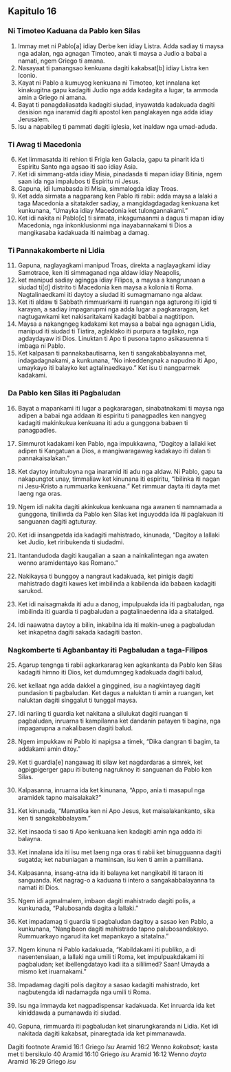 Kapitulo 16
-----------

### Ni Timoteo Kaduana da Pablo ken Silas

1. Immay met ni Pablo[a] idiay Derbe ken idiay Listra. Adda sadiay ti maysa nga adalan, nga agnagan Timoteo, anak ti maysa a Judio a babai a namati, ngem Griego ti amana.
2. Nasayaat ti panangsao kenkuana dagiti kakabsat[b] idiay Listra ken Iconio.
3. Kayat ni Pablo a kumuyog kenkuana ni Timoteo, ket innalana ket kinakugitna gapu kadagiti Judio nga adda kadagita a lugar, ta ammoda amin a Griego ni amana.
4. Bayat ti panagdaliasatda kadagiti siudad, inyawatda kadakuada dagiti desision nga inaramid dagiti apostol ken panglakayen nga adda idiay Jerusalem.
5. Isu a napabileg ti pammati dagiti iglesia, ket inaldaw nga umad-aduda.

### Ti Awag ti Macedonia

6. Ket limmasatda iti rehion ti Frigia ken Galacia, gapu ta pinarit ida ti Espiritu Santo nga agsao iti sao idiay Asia.
7. Ket idi simmang-atda idiay Misia, pinadasda ti mapan idiay Bitinia, ngem saan ida nga impalubos ti Espiritu ni Jesus.
8. Gapuna, idi lumabasda iti Misia, simmalogda idiay Troas.
9. Ket adda sirmata a nagparang ken Pablo iti rabii: adda maysa a lalaki a taga Macedonia a sitatakder sadiay, a mangidagdagadag kenkuana ket kunkunana, “Umayka idiay Macedonia ket tulongannakami.”
10. Ket idi nakita ni Pablo[c] ti sirmata, inkagumaanmi a dagus ti mapan idiay Macedonia, nga inkonklusionmi nga inayabannakami ti Dios a mangikasaba kadakuada iti naimbag a damag.

### Ti Pannakakomberte ni Lidia

11. Gapuna, naglayagkami manipud Troas, direkta a naglayagkami idiay Samotrace, ken iti simmaganad nga aldaw idiay Neapolis,
12. ket manipud sadiay agingga idiay Filipos, a maysa a kangrunaan a siudad ti[d] distrito ti Macedonia ken maysa a kolonia ti Roma. Nagtalinaedkami iti daytoy a siudad iti sumagmamano nga aldaw.
13. Ket iti aldaw ti Sabbath rimmuarkami iti ruangan nga agturong iti igid ti karayan, a sadiay impagarupmi nga adda lugar a pagkararagan, ket nagtugawkami ket nakisaritakami kadagiti babbai a nagtitipon.
14. Maysa a nakangngeg kadakami ket maysa a babai nga agnagan Lidia, manipud iti siudad ti Tiatira, aglaklako iti purpura a tagilako, nga agdaydayaw iti Dios. Linuktan ti Apo ti pusona tapno asikasuenna ti imbaga ni Pablo.
15. Ket kalpasan ti pannakabautisarna, ken ti sangakabbalayanna met, indagadagnakami, a kunkunana, “No inkeddengnak a napudno iti Apo, umaykayo iti balayko ket agtalinaedkayo.” Ket isu ti nangparmek kadakami.

### Da Pablo ken Silas iti Pagbaludan

16. Bayat a mapankami iti lugar a pagkararagan, sinabatnakami ti maysa nga adipen a babai nga addaan iti espiritu ti panagpadles ken nangyeg kadagiti makinkukua kenkuana iti adu a gunggona babaen ti panagpadles.
17. Simmurot kadakami ken Pablo, nga impukkawna, “Dagitoy a lallaki ket adipen ti Kangatuan a Dios, a mangiwaragawag kadakayo iti dalan ti pannakaisalakan.”
18. Ket daytoy intultuloyna nga inaramid iti adu nga aldaw. Ni Pablo, gapu ta nakapungtot unay, timmaliaw ket kinunana iti espiritu, “Ibilinka iti nagan ni Jesu-Kristo a rummuarka kenkuana.” Ket rimmuar dayta iti dayta met laeng nga oras.

19. Ngem idi nakita dagiti akinkukua kenkuana nga awanen ti namnamada a gunggona, tiniliwda da Pablo ken Silas ket inguyodda ida iti paglakuan iti sanguanan dagiti agtuturay.
20. Ket idi insangpetda ida kadagiti mahistrado, kinunada, “Dagitoy a lallaki ket Judio, ket riribukenda ti siudadmi.
21. Itantandudoda dagiti kaugalian a saan a nainkalintegan nga awaten wenno aramidentayo kas Romano.”
22. Nakikaysa ti bunggoy a nangraut kadakuada, ket pinigis dagiti mahistrado dagiti kawes ket imbilinda a kabilenda ida babaen kadagiti sarukod.
23. Ket idi naisagmakda iti adu a danog, impulpuakda ida iti pagbaludan, nga imbilinda iti guardia ti pagbaludan a pagtalinaedenna ida a sitatalged.
24. Idi naawatna daytoy a bilin, inkabilna ida iti makin-uneg a pagbaludan ket inkapetna dagiti sakada kadagiti baston.

### Nagkomberte ti Agbanbantay iti Pagbaludan a taga-Filipos

25. Agarup tengnga ti rabii agkarkararag ken agkankanta da Pablo ken Silas kadagiti himno iti Dios, ket dumdumngeg kadakuada dagiti balud,
26. ket kellaat nga adda dakkel a ginggined, isu a nagkintayeg dagiti pundasion ti pagbaludan. Ket dagus a naluktan ti amin a ruangan, ket naluktan dagiti singgalut ti tunggal maysa.
27. Idi nariing ti guardia ket nakitana a silulukat dagiti ruangan ti pagbaludan, inruarna ti kampilanna ket dandanin patayen ti bagina, nga impagarupna a nakalibasen dagiti balud.
28. Ngem impukkaw ni Pablo iti napigsa a timek, “Dika dangran ti bagim, ta addakami amin ditoy.”
29. Ket ti guardia[e] nangawag iti silaw ket nagdardaras a simrek, ket agpigpigerger gapu iti buteng nagruknoy iti sanguanan da Pablo ken Silas.
30. Kalpasanna, inruarna ida ket kinunana, “Appo, ania ti masapul nga aramidek tapno maisalakak?”
31. Ket kinunada, “Mamatika ken ni Apo Jesus, ket maisalakankanto, sika ken ti sangakabbalayam.”
32. Ket insaoda ti sao ti Apo kenkuana ken kadagiti amin nga adda iti balayna.
33. Ket innalana ida iti isu met laeng nga oras ti rabii ket binugguanna dagiti sugatda; ket nabuniagan a maminsan, isu ken ti amin a pamiliana.
34. Kalpasanna, insang-atna ida iti balayna ket nangikabil iti taraon iti sanguanda. Ket nagrag-o a kaduana ti intero a sangakabbalayanna ta namati iti Dios.

35. Ngem idi agmalmalem, imbaon dagiti mahistrado dagiti polis, a kunkunada, “Palubosanda dagita a lallaki.”
36. Ket impadamag ti guardia ti pagbaludan dagitoy a sasao ken Pablo, a kunkunana, “Nangibaon dagiti mahistrado tapno palubosandakayo. Rummuarkayo ngarud ita ket mapankayo a sitatalna.”
37. Ngem kinuna ni Pablo kadakuada, “Kabildakami iti publiko, a di nasentensiaan, a lallaki nga umili ti Roma, ket impulpuakdakami iti pagbaludan; ket ibellengdatayo kadi ita a sililimed? Saan! Umayda a mismo ket iruarnakami.”
38. Impadamag dagiti polis dagitoy a sasao kadagiti mahistrado, ket nagbutengda idi nadamagda nga umili ti Roma.
39. Isu nga immayda ket nagpadispensar kadakuada. Ket inruarda ida ket kiniddawda a pumanawda iti siudad.
40. Gapuna, rimmuarda iti pagbaludan ket sinarungkaranda ni Lidia. Ket idi nakitada dagiti kakabsat, pinaregtada ida ket pimmanawda.

Dagiti footnote
Aramid 16:1 Griego *Isu*
Aramid 16:2 Wenno *kakabsat*; kasta met ti bersikulo 40
Aramid 16:10 Griego *isu*
Aramid 16:12 Wenno *dayta*
Aramid 16:29 Griego *isu*